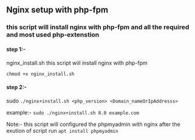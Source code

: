 
## Nginx setup with php-fpm
### this script will install nginx with php-fpm and all the required and most used php-extenstion 

#### step 1:- 
nginx_install.sh this script wiil install nginx with php-fpm

`chmod +x nginx_install.sh` 

#### step 2:- 
sudo `./nginx+install.sh <php_version> <Domain_nameOrIpAddresss>`

example:- `sudo ./nginx+install.sh 8.0 example.com`

Note:- this script will configured the phpmyadmin with nginx after the exution of script run `apt install phpmyadmin`






